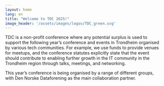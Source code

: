 ```yaml
---
layout: home
lang: en
title: "Welcome to TDC 2025!"
image_header: '/assets/images/logos/TDC_green.svg'
---
```


TDC is a non-profit conference where any potential surplus is used to support the following year’s conference and events in Trondheim organised by various tech communities. For example, we use funds to provide venues for meetups, and the conference statutes explicitly state that the event should contribute to enabling further growth in the IT community in the Trondheim region through talks, meetings, and networking.

This year’s conference is being organised by a range of different groups, with Den Norske Dataforening as the main collaboration partner.
